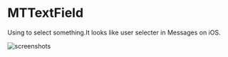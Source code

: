 MTTextField
=================================================

Using to select something.It looks like user selecter in Messages on iOS.

![screenshots](http://zhaorenzhi.cn/wp-content/uploads/2012/10/sh2020.png)